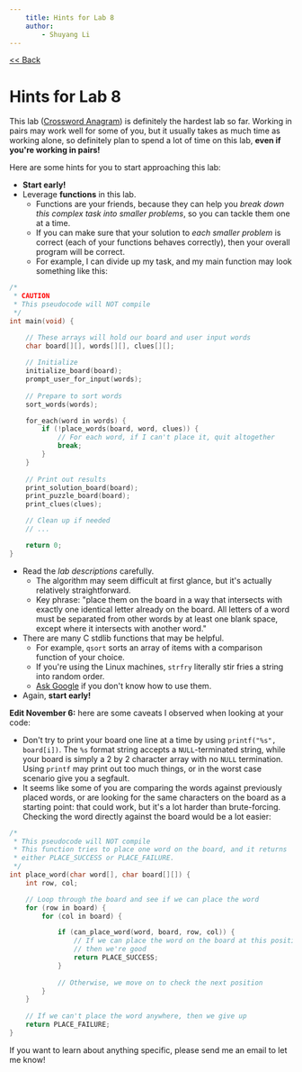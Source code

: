 ```yaml
---
    title: Hints for Lab 8
    author:
        - Shuyang Li
---
```



[<< Back](http://shuyang.li/fundcomp/)

# Hints for Lab 8

This lab ([Crossword Anagram](https://www3.nd.edu/courses//cse/cse20211.01/www/lab8/)) is definitely the hardest lab so far. Working in pairs may work well for some of you, but it usually takes as much time as working alone, so definitely plan to spend a lot of time on this lab, **even if you're working in pairs!**

Here are some hints for you to start approaching this lab:

- **Start early!**
- Leverage **functions** in this lab.
    + Functions are your friends, because they can help you *break down this complex task into smaller problems*, so you can tackle them one at a time.
    + If you can make sure that your solution to *each smaller problem* is correct (each of your functions behaves correctly), then your overall program will be correct.
    + For example, I can divide up my task, and my main function may look something like this:

``` c
/*
 * CAUTION
 * This pseudocode will NOT compile
 */
int main(void) {

    // These arrays will hold our board and user input words
    char board[][], words[][], clues[][];
    
    // Initialize
    initialize_board(board);
    prompt_user_for_input(words);
    
    // Prepare to sort words
    sort_words(words);

    for_each(word in words) {
        if (!place_words(board, word, clues)) {
            // For each word, if I can't place it, quit altogether
            break;
        }
    }
    
    // Print out results
    print_solution_board(board);
    print_puzzle_board(board);
    print_clues(clues);

    // Clean up if needed
    // ...

    return 0;
}
```

- Read the *lab descriptions* carefully.
    + The algorithm may seem difficult at first glance, but it's actually relatively straightforward.
    + Key phrase: "place them on the board in a way that intersects with exactly one identical letter already on the board. All letters of a word must be separated from other words by at least one blank space, except where it intersects with another word."
- There are many C stdlib functions that may be helpful.
    + For example, `qsort` sorts an array of items with a comparison function of your choice.
    + If you're using the Linux machines, `strfry` literally stir fries a string into random order.
    + [Ask Google](https://www.google.com/) if you don't know how to use them.
- Again, **start early!**


**Edit November 6:** here are some caveats I observed when looking at your code:
- Don't try to print your board one line at a time by using `printf("%s", board[i])`. The `%s` format string accepts a `NULL`-terminated string, while your board is simply a 2 by 2 character array with no `NULL` termination. Using `printf` may print out too much things, or in the worst case scenario give you a segfault.
- It seems like some of you are comparing the words against previously placed words, or are looking for the same characters on the board as a starting point: that could work, but it's a lot harder than brute-forcing. Checking the word directly against the board would be a lot easier:
``` c
/*
 * This pseudocode will NOT compile
 * This function tries to place one word on the board, and it returns
 * either PLACE_SUCCESS or PLACE_FAILURE.
 */
int place_word(char word[], char board[][]) {
    int row, col;

    // Loop through the board and see if we can place the word
    for (row in board) {
        for (col in board) {

            if (can_place_word(word, board, row, col)) {
                // If we can place the word on the board at this position,
                // then we're good
                return PLACE_SUCCESS;
            }
            
            // Otherwise, we move on to check the next position
        }
    }
    
    // If we can't place the word anywhere, then we give up
    return PLACE_FAILURE;
}
```

If you want to learn about anything specific, please send me an email to let me know!


<script type="text/javascript" src="http://shuyang.li/js/tracking.js"></script>
